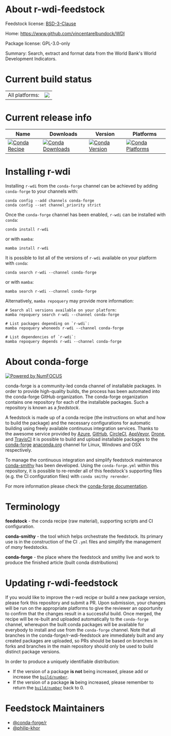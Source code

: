 About r-wdi-feedstock
=====================

Feedstock license: [BSD-3-Clause](https://github.com/conda-forge/r-wdi-feedstock/blob/main/LICENSE.txt)

Home: https://www.github.com/vincentarelbundock/WDI

Package license: GPL-3.0-only

Summary: Search, extract and format data from the World Bank's World Development Indicators.

Current build status
====================


<table><tr><td>All platforms:</td>
    <td>
      <a href="https://dev.azure.com/conda-forge/feedstock-builds/_build/latest?definitionId=4284&branchName=main">
        <img src="https://dev.azure.com/conda-forge/feedstock-builds/_apis/build/status/r-wdi-feedstock?branchName=main">
      </a>
    </td>
  </tr>
</table>

Current release info
====================

| Name | Downloads | Version | Platforms |
| --- | --- | --- | --- |
| [![Conda Recipe](https://img.shields.io/badge/recipe-r--wdi-green.svg)](https://anaconda.org/conda-forge/r-wdi) | [![Conda Downloads](https://img.shields.io/conda/dn/conda-forge/r-wdi.svg)](https://anaconda.org/conda-forge/r-wdi) | [![Conda Version](https://img.shields.io/conda/vn/conda-forge/r-wdi.svg)](https://anaconda.org/conda-forge/r-wdi) | [![Conda Platforms](https://img.shields.io/conda/pn/conda-forge/r-wdi.svg)](https://anaconda.org/conda-forge/r-wdi) |

Installing r-wdi
================

Installing `r-wdi` from the `conda-forge` channel can be achieved by adding `conda-forge` to your channels with:

```
conda config --add channels conda-forge
conda config --set channel_priority strict
```

Once the `conda-forge` channel has been enabled, `r-wdi` can be installed with `conda`:

```
conda install r-wdi
```

or with `mamba`:

```
mamba install r-wdi
```

It is possible to list all of the versions of `r-wdi` available on your platform with `conda`:

```
conda search r-wdi --channel conda-forge
```

or with `mamba`:

```
mamba search r-wdi --channel conda-forge
```

Alternatively, `mamba repoquery` may provide more information:

```
# Search all versions available on your platform:
mamba repoquery search r-wdi --channel conda-forge

# List packages depending on `r-wdi`:
mamba repoquery whoneeds r-wdi --channel conda-forge

# List dependencies of `r-wdi`:
mamba repoquery depends r-wdi --channel conda-forge
```


About conda-forge
=================

[![Powered by
NumFOCUS](https://img.shields.io/badge/powered%20by-NumFOCUS-orange.svg?style=flat&colorA=E1523D&colorB=007D8A)](https://numfocus.org)

conda-forge is a community-led conda channel of installable packages.
In order to provide high-quality builds, the process has been automated into the
conda-forge GitHub organization. The conda-forge organization contains one repository
for each of the installable packages. Such a repository is known as a *feedstock*.

A feedstock is made up of a conda recipe (the instructions on what and how to build
the package) and the necessary configurations for automatic building using freely
available continuous integration services. Thanks to the awesome service provided by
[Azure](https://azure.microsoft.com/en-us/services/devops/), [GitHub](https://github.com/),
[CircleCI](https://circleci.com/), [AppVeyor](https://www.appveyor.com/),
[Drone](https://cloud.drone.io/welcome), and [TravisCI](https://travis-ci.com/)
it is possible to build and upload installable packages to the
[conda-forge](https://anaconda.org/conda-forge) [anaconda.org](https://anaconda.org/)
channel for Linux, Windows and OSX respectively.

To manage the continuous integration and simplify feedstock maintenance
[conda-smithy](https://github.com/conda-forge/conda-smithy) has been developed.
Using the ``conda-forge.yml`` within this repository, it is possible to re-render all of
this feedstock's supporting files (e.g. the CI configuration files) with ``conda smithy rerender``.

For more information please check the [conda-forge documentation](https://conda-forge.org/docs/).

Terminology
===========

**feedstock** - the conda recipe (raw material), supporting scripts and CI configuration.

**conda-smithy** - the tool which helps orchestrate the feedstock.
                   Its primary use is in the construction of the CI ``.yml`` files
                   and simplify the management of *many* feedstocks.

**conda-forge** - the place where the feedstock and smithy live and work to
                  produce the finished article (built conda distributions)


Updating r-wdi-feedstock
========================

If you would like to improve the r-wdi recipe or build a new
package version, please fork this repository and submit a PR. Upon submission,
your changes will be run on the appropriate platforms to give the reviewer an
opportunity to confirm that the changes result in a successful build. Once
merged, the recipe will be re-built and uploaded automatically to the
`conda-forge` channel, whereupon the built conda packages will be available for
everybody to install and use from the `conda-forge` channel.
Note that all branches in the conda-forge/r-wdi-feedstock are
immediately built and any created packages are uploaded, so PRs should be based
on branches in forks and branches in the main repository should only be used to
build distinct package versions.

In order to produce a uniquely identifiable distribution:
 * If the version of a package **is not** being increased, please add or increase
   the [``build/number``](https://docs.conda.io/projects/conda-build/en/latest/resources/define-metadata.html#build-number-and-string).
 * If the version of a package **is** being increased, please remember to return
   the [``build/number``](https://docs.conda.io/projects/conda-build/en/latest/resources/define-metadata.html#build-number-and-string)
   back to 0.

Feedstock Maintainers
=====================

* [@conda-forge/r](https://github.com/conda-forge/r/)
* [@philip-khor](https://github.com/philip-khor/)

